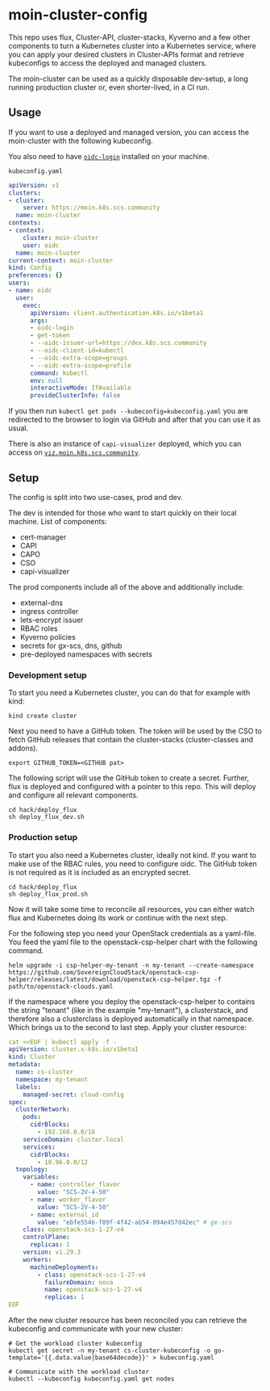 # moin-cluster-config
This repo uses flux, Cluster-API, cluster-stacks, Kyverno and a few other components to turn a Kubernetes cluster into a Kubernetes service, where you can apply your desired clusters in Cluster-APIs format and retrieve kubeconfigs to access the deployed and managed clusters. 

The moin-cluster can be used as a quickly disposable dev-setup, a long running production cluster or, even shorter-lived, in a CI run.

## Usage 

If you want to use a deployed and managed version, you can access the moin-cluster with the following kubeconfig.

You also need to have [`oidc-login`](https://github.com/int128/kubelogin) installed on your machine.

`kubeconfig.yaml`

```yaml
apiVersion: v1
clusters:
- cluster:
    server: https://moin.k8s.scs.community
  name: moin-cluster
contexts:
- context:
    cluster: moin-cluster
    user: oidc
  name: moin-cluster
current-context: moin-cluster
kind: Config
preferences: {}
users:
- name: oidc
  user:
    exec:
      apiVersion: client.authentication.k8s.io/v1beta1
      args:
      - oidc-login
      - get-token
      - --oidc-issuer-url=https://dex.k8s.scs.community
      - --oidc-client-id=kubectl
      - --oidc-extra-scope=groups
      - --oidc-extra-scope=profile
      command: kubectl
      env: null
      interactiveMode: IfAvailable
      provideClusterInfo: false
```

If you then run `kubectl get pods --kubeconfig=kubeconfig.yaml` you are redirected to the browser to login via GitHub and after that you can use it as usual.

There is also an instance of `capi-visualizer` deployed, which you can access on [`viz.moin.k8s.scs.community`](https://viz.moin.k8s.scs.community).

## Setup

The config is split into two use-cases, prod and dev.

The dev is intended for those who want to start quickly on their local machine. List of components:

- cert-manager
- CAPI
- CAPO
- CSO
- capi-visualizer

The prod components include all of the above and additionally include:
- external-dns
- ingress controller
- lets-encrypt issuer
- RBAC roles
- Kyverno policies
- secrets for gx-scs, dns, github
- pre-deployed namespaces with secrets

### Development setup

To start you need a Kubernetes cluster, you can do that for example with kind:
```
kind create cluster
```

Next you need to have a GitHub token. The token will be used by the CSO to fetch GitHub releases that contain the cluster-stacks (cluster-classes and addons).
```
export GITHUB_TOKEN=<GITHUB pat>
```

The following script will use the GitHub token to create a secret. Further, flux is deployed and configured with a pointer to this repo. This will deploy and configure all relevant components.

```
cd hack/deploy_flux
sh deploy_flux_dev.sh 
```

### Production setup

To start you also need a Kubernetes cluster, ideally not kind. If you want to make use of the RBAC rules, you need to configure oidc.
The GitHub token is not required as it is included as an encrypted secret.

```
cd hack/deploy_flux
sh deploy_flux_prod.sh 
```

Now it will take some time to reconcile all resources, you can either watch flux and Kubernetes doing its work or continue with the next step.

For the following step you need your OpenStack credentials as a yaml-file. You feed the yaml file to the openstack-csp-helper chart with the following command.
```
helm upgrade -i csp-helper-my-tenant -n my-tenant --create-namespace https://github.com/SovereignCloudStack/openstack-csp-helper/releases/latest/download/openstack-csp-helper.tgz -f path/to/openstack-clouds.yaml
```
If the namespace where you deploy the openstack-csp-helper to contains the string "tenant" (like in the example "my-tenant"), a clusterstack, and therefore also a clusterclass is deployed automatically in that namespace. Which brings us to the second to last step. Apply your cluster resource:

```yaml
cat <<EOF | kubectl apply -f -
apiVersion: cluster.x-k8s.io/v1beta1
kind: Cluster
metadata:
  name: cs-cluster
  namespace: my-tenant
  labels:
    managed-secret: cloud-config
spec:
  clusterNetwork:
    pods:
      cidrBlocks:
        - 192.168.0.0/16
    serviceDomain: cluster.local
    services:
      cidrBlocks:
        - 10.96.0.0/12
  topology:
    variables:
      - name: controller_flavor
        value: "SCS-2V-4-50"
      - name: worker_flavor
        value: "SCS-2V-4-50"
      - name: external_id
        value: "ebfe5546-f09f-4f42-ab54-094e457d42ec" # gx-scs
    class: openstack-scs-1-27-v4
    controlPlane:
      replicas: 1
    version: v1.29.3
    workers:
      machineDeployments:
        - class: openstack-scs-1-27-v4
          failureDomain: nova
          name: openstack-scs-1-27-v4
          replicas: 1
EOF
```
After the new cluster resource has been reconciled you can retrieve the kubeconfig and communicate with your new cluster:

```
# Get the workload cluster kubeconfig
kubectl get secret -n my-tenant cs-cluster-kubeconfig -o go-template='{{.data.value|base64decode}}' > kubeconfig.yaml

# Communicate with the workload cluster
kubectl --kubeconfig kubeconfig.yaml get nodes
```